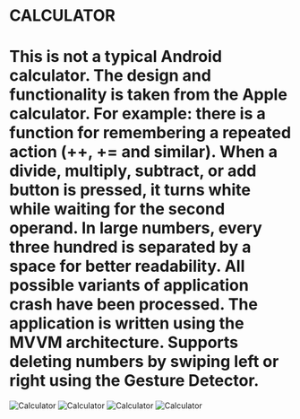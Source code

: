 ﻿# CALCULATOR
# This is not a typical Android calculator. The design and functionality is taken from the Apple calculator. For example: there is a function for remembering a repeated action (++, += and similar). When a divide, multiply, subtract, or add button is pressed, it turns white while waiting for the second operand. In large numbers, every three hundred is separated by a space for better readability. All possible variants of application crash have been processed. The application is written using the MVVM architecture. Supports deleting numbers by swiping left or right using the Gesture Detector.

<img alt="Calculator" src="https://i.ibb.co/LPxQqHn/calc1.png">
<img alt="Calculator" src="https://i.ibb.co/F7TLs0b/calc2.png">
<img alt="Calculator" src="https://i.ibb.co/cxygZC5/calc3.png">
<img alt="Calculator" src="https://i.ibb.co/w72gNxZ/calc4.png">
